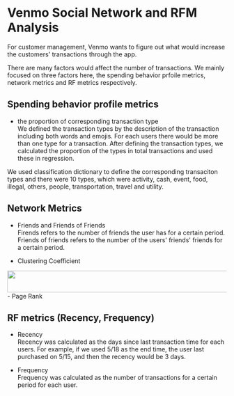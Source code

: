 # Venmo Social Network and RFM Analysis

For customer management, Venmo wants to figure out what would increase the customers' transactions through the app. 

There are many factors would affect the number of transactions. We mainly focused on three factors here, the spending behavior prfoile metrics, network metrics and RF metrics respectively.

## Spending behavior profile metrics
- the proportion of corresponding transaction type<br>
We defined the transaction types by the description of the transaction including both words and emojis. For each users there would be more than one type for a transaction. After defining the transaction types, we calculated the proportion of the types in total transactions and used these in regression.

We used classification dictionary to define the corresponding transaciton types and there were 10 types, which were activity, cash, event, food, illegal, others, people, transportation, travel and utility.

## Network Metrics
- Friends and Friends of Friends<br>
Firends refers to the number of friends the user has for a certain period. Friends of friends refers to the number of the users' friends' friends for a certain period.

- Clustering Coefficient<br>
<img src="https://github.com/Aijieli/Venmo-Social-Network-and-RFM-Analysis/blob/master/clustering%20coefficient.png" width="600" height="50">
- Page Rank<br>

## RF metrics (Recency, Frequency)
- Recency<br>
Recency was calculated as the days since last transaction time for each users. For example, if we used 5/18 as the end time, the user last purchased on 5/15, and then the recency would be 3 days.

- Frequency<br>
Frequency was calculated as the number of transactions for a certain period for each user. 
